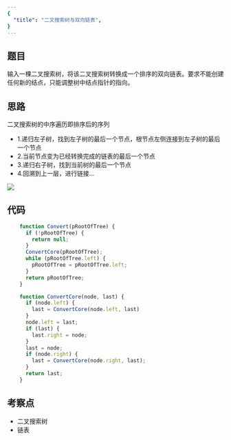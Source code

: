 ```yaml
---
{
  "title": "二叉搜索树与双向链表",
}
---
```


## 题目

输入一棵二叉搜索树，将该二叉搜索树转换成一个排序的双向链表。要求不能创建任何新的结点，只能调整树中结点指针的指向。

## 思路

二叉搜索树的中序遍历即排序后的序列
- 1.递归左子树，找到左子树的最后一个节点，根节点左侧连接到左子树的最后一个节点
- 2.当前节点变为已经转换完成的链表的最后一个节点
- 3.递归右子树，找到当前树的最后一个节点
- 4.回溯到上一层，进行链接...

![](https://upload-images.jianshu.io/upload_images/3061147-955bcd0e4156c833.png?imageMogr2/auto-orient/strip%7CimageView2/2/w/1240)

## 代码

```js
    function Convert(pRootOfTree) {
      if (!pRootOfTree) {
        return null;
      }
      ConvertCore(pRootOfTree);
      while (pRootOfTree.left) {
        pRootOfTree = pRootOfTree.left;
      }
      return pRootOfTree;
    }

    function ConvertCore(node, last) {
      if (node.left) {
        last = ConvertCore(node.left, last)
      }
      node.left = last;
      if (last) {
        last.right = node;
      }
      last = node;
      if (node.right) {
        last = ConvertCore(node.right, last);
      }
      return last;
    }
```

## 考察点

- 二叉搜索树
- 链表